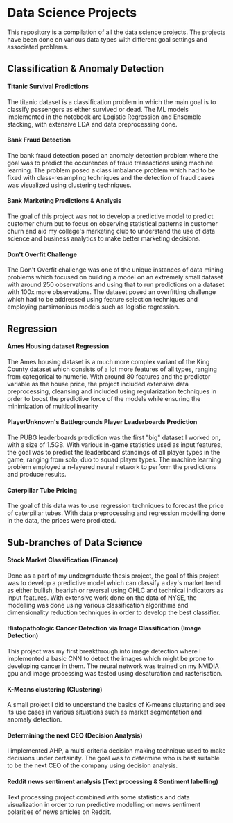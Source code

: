 # Data Science Projects 

This repository is a compilation of all the data science projects. The projects have been done on various data types with different goal settings and associated problems. 

## Classification & Anomaly Detection

#### Titanic Survival Predictions 
The titanic dataset is a classification problem in which the main goal is to classify passengers as either survived or dead. The ML models implemented in the notebook are Logistic Regression and Ensemble stacking, with extensive EDA and data preprocessing done.

#### Bank Fraud Detection 
The bank fraud detection posed an anomaly detection problem where the goal was to predict the occurences of fraud transactions using machine learning. The problem posed a class imbalance problem which had to be fixed with class-resampling techniques and the detection of fraud cases was visualized using clustering techniques.

#### Bank Marketing Predictions & Analysis 
The goal of this project was not to develop a predictive model to predict customer churn but to focus on observing statistical patterns in customer churn and aid my college's marketing club to understand the use of data science and business analytics to make better marketing decisions.

#### Don't Overfit Challenge 
The Don't Overfit challenge was one of the unique instances of data mining problems which focused on building a model on an extremely small dataset with around 250 observations and using that to run predictions on a dataset with 100x more observations. The dataset posed an overfitting challenge which had to be addressed using feature selection techniques and employing parsimonious models such as logistic regression. 

## Regression 

#### Ames Housing dataset Regression 
The Ames housing dataset is a much more complex variant of the King County dataset which consists of a lot more features of all types, ranging from categorical to numeric. With around 80 features and the predictor variable as the house price, the project included extensive data preprocessing, cleansing and included using regularization techniques in order to boost the predictive force of the models while ensuring the minimization of multicollinearity
 
#### PlayerUnknown's Battlegrounds Player Leaderboards Prediction 
The PUBG leaderboards prediction was the first "big" dataset I worked on, with a size of 1.5GB. With various in-game statistics used as input features, the goal was to predict the leaderboard standings of all player types in the game, ranging from solo, duo to squad player types. The machine learning problem employed a n-layered neural network to perform the predictions and produce results. 

#### Caterpillar Tube Pricing
The goal of this data was to use regression techniques to forecast the price of caterpillar tubes. With data preprocessing and regression modelling done in the data, the prices were predicted. 

## Sub-branches of Data Science

#### Stock Market Classification (Finance)
Done as a part of my undergraduate thesis project, the goal of this project was to develop a predictive model which can classify a day's market trend as either bullish, bearish or reversal using OHLC and technical indicators as input features. With extensive work done on the data of NYSE, the modelling was done using various classification algorithms and dimensionality reduction techniques in order to develop the best classifier.

#### Histopathologic Cancer Detection via Image Classification (Image Detection) 
This project was my first breakthrough into image detection where I implemented a basic CNN to detect the images which might be prone to developing cancer in them. The neural network was trained on my NVIDIA gpu and image processing was tested using desaturation and rasterisation. 

#### K-Means clustering (Clustering)
A small project I did to understand the basics of K-means clustering and see its use cases in various situations such as market segmentation and anomaly detection. 

#### Determining the next CEO (Decision Analysis) 
I implemented AHP, a multi-criteria decision making technique used to make decisions under certainity. The goal was to determine who is best suitable to be the next CEO of the company using decision analysis. 

#### Reddit news sentiment analysis (Text processing & Sentiment labelling)

Text processing project combined with some statistics and data visualization in order to run predictive modelling on news sentiment polarities of news articles on Reddit.




